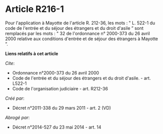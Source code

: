 # Article R216-1

Pour l'application à Mayotte de l'article R. 212-36, les mots : " L. 522-1 du code de l'entrée et du séjour des étrangers et
du droit d'asile ” sont remplacés par les mots : " 32 de l'ordonnance n° 2000-373 du 26 avril 2000 relative aux conditions
d'entrée et de séjour des étrangers à Mayotte ”.

**Liens relatifs à cet article**

_Cite_:

  - Ordonnance n°2000-373 du 26 avril 2000
  - Code de l'entrée et du séjour des étrangers et du droit d'asile. - art. L522-1
  - Code de l'organisation judiciaire - art. R212-36

_Créé par_:

  - Décret n°2011-338 du 29 mars 2011 - art. 2 (VD)

_Abrogé par_:

  - Décret n°2014-527 du 23 mai 2014 - art. 14
